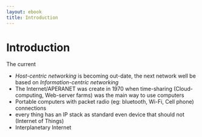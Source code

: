 ```yaml
---
layout: ebook
title: Introduction
---
```

# Introduction #

The current
  *	_Host-centric networking_ is becoming out-date, the next network well be based on _Information-centric networking_
  * The Internet/APERANET was create in 1970 when time-sharing (Cloud-computing, Web-server farms) was the main way to use computers
  * Portable computers with packet radio (eg: bluetooth, Wi-Fi, Cell phone) connections
  * every thing has an IP stack as standard even device that should not (Internet of Things)
  * Interplanetary Internet
